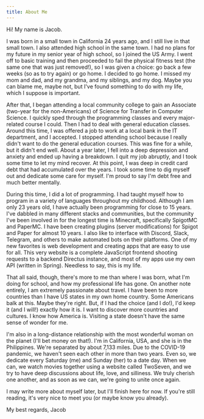```yaml
---
title: About Me
---
```


Hi! My name is Jacob.

I was born in a small town in California 24 years ago, and I still live in that small town. I also attended high school in the same town. I had no plans for my future in my senior year of high school, so I joined the US Army. I went off to basic training and then proceeded to fail the physical fitness test (the same one that was just removed!), so I was given a choice: go back a few weeks (so as to try again) or go home. I decided to go home. I missed my mom and dad, and my grandma, and my siblings, and my dog. Maybe you can blame me, maybe not, but I've found something to do with my life, which I suppose is important.

After that, I began attending a local community college to gain an Associate (two-year for the non-Americans) of Science for Transfer in Computer Science. I quickly sped through the programming classes and every major-related course I could. Then I had to deal with general education classes. Around this time, I was offered a job to work at a local bank in the IT department, and I accepted. I stopped attending school because I really didn't want to do the general education courses. This was fine for a while, but it didn't end well. About a year later, I fell into a deep depression and anxiety and ended up having a breakdown. I quit my job abruptly, and I took some time to let my mind recover. At this point, I was deep in credit card debt that had accumulated over the years. I took some time to dig myself out and dedicate some care for myself. I'm proud to say I'm debt free and much better mentally.

During this time, I did a lot of programming. I had taught myself how to program in a variety of languages throughout my childhood. Although I am only 23 years old, I have actually been programming for close to 15 years. I've dabbled in many different stacks and communities, but the community I've been involved in for the longest time is Minecraft, specifically SpigotMC and PaperMC. I have been creating plugins (server modifications) for Spigot and Paper for almost 10 years. I also like to interface with Discord, Slack, Telegram, and others to make automated bots on their platforms. One of my new favorites is web development and creating apps that are easy to use for all. This very website is a complete JavaScript frontend shooting requests to a backend Directus instance, and most of my apps use my own API (written in Spring). Needless to say, this is my life.

That all said, though, there's more to me than where I was born, what I'm doing for school, and how my professional life has gone. On another note entirely, I am extremely passionate about travel. I have been to more countries than I have US states in my own home country. Some Americans balk at this. Maybe they're right. But, if I had the choice (and I do!), I'd keep it (and I will!) exactly how it is. I want to discover more countries and cultures. I know how America is. Visiting a state doesn't have the same sense of wonder for me.

I'm also in a long-distance relationship with the most wonderful woman on the planet (I'll bet money on that!). I'm in California, USA, and she is in the Philippines. We're separated by about 7,133 miles. Due to the COVID-19 pandemic, we haven't seen each other in more than two years. Even so, we dedicate every Saturday (me) and Sunday (her) to a date day. When we can, we watch movies together using a website called TwoSeven, and we try to have deep discussions about life, love, and silliness. We truly cherish one another, and as soon as we can, we're going to unite once again.

I may write more about myself later, but I'll finish here for now. If you're still reading, it's very nice to meet you (or maybe know you already).

My best regards,
Jacob